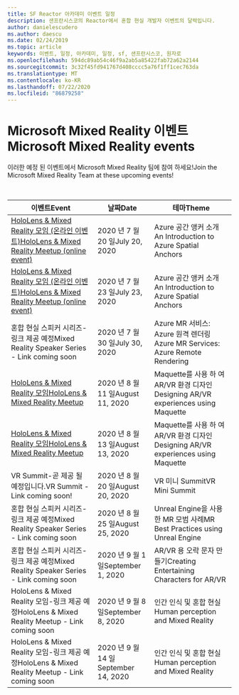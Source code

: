 ```yaml
---
title: SF Reactor 아카데미 이벤트 일정
description: 샌프란시스코의 Reactor에서 혼합 현실 개발자 이벤트의 달력입니다.
author: danielescudero
ms.author: daescu
ms.date: 02/24/2019
ms.topic: article
keywords: 이벤트, 일정, 아카데미, 일정, sf, 샌프란시스코, 원자로
ms.openlocfilehash: 594dc89ab54c46f9a2ab5a85422fab72a62a2144
ms.sourcegitcommit: 3c32f45fd941767d408cccc5a76f1ff1cec763da
ms.translationtype: MT
ms.contentlocale: ko-KR
ms.lasthandoff: 07/22/2020
ms.locfileid: "86879258"
---
```

# <a name="microsoft-mixed-reality-events"></a><span data-ttu-id="046a4-104">Microsoft Mixed Reality 이벤트</span><span class="sxs-lookup"><span data-stu-id="046a4-104">Microsoft Mixed Reality events</span></span>

<span data-ttu-id="046a4-105">이러한 예정 된 이벤트에서 Microsoft Mixed Reality 팀에 참여 하세요!</span><span class="sxs-lookup"><span data-stu-id="046a4-105">Join the Microsoft Mixed Reality Team at these upcoming events!</span></span>

<br>

|<span data-ttu-id="046a4-106">이벤트</span><span class="sxs-lookup"><span data-stu-id="046a4-106">Event</span></span>|<span data-ttu-id="046a4-107">날짜</span><span class="sxs-lookup"><span data-stu-id="046a4-107">Date</span></span>|<span data-ttu-id="046a4-108">테마</span><span class="sxs-lookup"><span data-stu-id="046a4-108">Theme</span></span>|
|-------------|-------------|-----|
| [<span data-ttu-id="046a4-109">HoloLens & Mixed Reality 모임 (온라인 이벤트)</span><span class="sxs-lookup"><span data-stu-id="046a4-109">HoloLens & Mixed Reality Meetup (online event)</span></span>](https://www.meetup.com/hololens-mr/)| <span data-ttu-id="046a4-110">2020 년 7 월 20 일</span><span class="sxs-lookup"><span data-stu-id="046a4-110">July 20, 2020</span></span>|<span data-ttu-id="046a4-111">Azure 공간 앵커 소개</span><span class="sxs-lookup"><span data-stu-id="046a4-111">An Introduction to Azure Spatial Anchors</span></span>|
| [<span data-ttu-id="046a4-112">HoloLens & Mixed Reality 모임 (온라인 이벤트)</span><span class="sxs-lookup"><span data-stu-id="046a4-112">HoloLens & Mixed Reality Meetup (online event)</span></span>](https://www.meetup.com/hololens-mr/)| <span data-ttu-id="046a4-113">2020 년 7 월 23 일</span><span class="sxs-lookup"><span data-stu-id="046a4-113">July 23, 2020</span></span>|<span data-ttu-id="046a4-114">Azure 공간 앵커 소개</span><span class="sxs-lookup"><span data-stu-id="046a4-114">An Introduction to Azure Spatial Anchors</span></span>|
| <span data-ttu-id="046a4-115">혼합 현실 스피커 시리즈-링크 제공 예정</span><span class="sxs-lookup"><span data-stu-id="046a4-115">Mixed Reality Speaker Series - Link coming soon</span></span>|<span data-ttu-id="046a4-116">2020 년 7 월 30 일</span><span class="sxs-lookup"><span data-stu-id="046a4-116">July 30, 2020</span></span>|<span data-ttu-id="046a4-117">Azure MR 서비스: Azure 원격 렌더링</span><span class="sxs-lookup"><span data-stu-id="046a4-117">Azure MR Services: Azure Remote Rendering</span></span>|
| [<span data-ttu-id="046a4-118">HoloLens & Mixed Reality 모임</span><span class="sxs-lookup"><span data-stu-id="046a4-118">HoloLens & Mixed Reality Meetup</span></span>](https://www.meetup.com/hololens-mr/)|<span data-ttu-id="046a4-119">2020 년 8 월 11 일</span><span class="sxs-lookup"><span data-stu-id="046a4-119">August 11, 2020</span></span>|<span data-ttu-id="046a4-120">Maquette를 사용 하 여 AR/VR 환경 디자인</span><span class="sxs-lookup"><span data-stu-id="046a4-120">Designing AR/VR experiences using Maquette</span></span>|
| [<span data-ttu-id="046a4-121">HoloLens & Mixed Reality 모임</span><span class="sxs-lookup"><span data-stu-id="046a4-121">HoloLens & Mixed Reality Meetup</span></span>](https://www.meetup.com/hololens-mr/)|<span data-ttu-id="046a4-122">2020 년 8 월 13 일</span><span class="sxs-lookup"><span data-stu-id="046a4-122">August 13, 2020</span></span>|<span data-ttu-id="046a4-123">Maquette를 사용 하 여 AR/VR 환경 디자인</span><span class="sxs-lookup"><span data-stu-id="046a4-123">Designing AR/VR experiences using Maquette</span></span>|
| <span data-ttu-id="046a4-124">VR Summit-곧 제공 될 예정입니다.</span><span class="sxs-lookup"><span data-stu-id="046a4-124">VR Summit - Link coming soon!</span></span>|<span data-ttu-id="046a4-125">2020 년 8 월 20 일</span><span class="sxs-lookup"><span data-stu-id="046a4-125">August 20, 2020</span></span>|<span data-ttu-id="046a4-126">VR 미니 Summit</span><span class="sxs-lookup"><span data-stu-id="046a4-126">VR Mini Summit</span></span>|
| <span data-ttu-id="046a4-127">혼합 현실 스피커 시리즈-링크 제공 예정</span><span class="sxs-lookup"><span data-stu-id="046a4-127">Mixed Reality Speaker Series - Link coming soon</span></span>|<span data-ttu-id="046a4-128">2020 년 8 월 25 일</span><span class="sxs-lookup"><span data-stu-id="046a4-128">August 25, 2020</span></span>|<span data-ttu-id="046a4-129">Unreal Engine을 사용한 MR 모범 사례</span><span class="sxs-lookup"><span data-stu-id="046a4-129">MR Best Practices using Unreal Engine</span></span>|
| <span data-ttu-id="046a4-130">혼합 현실 스피커 시리즈-링크 제공 예정</span><span class="sxs-lookup"><span data-stu-id="046a4-130">Mixed Reality Speaker Series - Link coming soon</span></span>|<span data-ttu-id="046a4-131">2020 년 9 월 1 일</span><span class="sxs-lookup"><span data-stu-id="046a4-131">September 1, 2020</span></span>|<span data-ttu-id="046a4-132">AR/VR 용 오락 문자 만들기</span><span class="sxs-lookup"><span data-stu-id="046a4-132">Creating Entertaining Characters for AR/VR</span></span>|
| <span data-ttu-id="046a4-133">HoloLens & Mixed Reality 모임-링크 제공 예정</span><span class="sxs-lookup"><span data-stu-id="046a4-133">HoloLens & Mixed Reality Meetup - Link coming soon</span></span>|<span data-ttu-id="046a4-134">2020 년 9 월 8 일</span><span class="sxs-lookup"><span data-stu-id="046a4-134">September 8, 2020</span></span>|<span data-ttu-id="046a4-135">인간 인식 및 혼합 현실</span><span class="sxs-lookup"><span data-stu-id="046a4-135">Human perception and Mixed Reality</span></span>|
| <span data-ttu-id="046a4-136">HoloLens & Mixed Reality 모임-링크 제공 예정</span><span class="sxs-lookup"><span data-stu-id="046a4-136">HoloLens & Mixed Reality Meetup - Link coming soon</span></span>|<span data-ttu-id="046a4-137">2020 년 9 월 14 일</span><span class="sxs-lookup"><span data-stu-id="046a4-137">September 14, 2020</span></span>|<span data-ttu-id="046a4-138">인간 인식 및 혼합 현실</span><span class="sxs-lookup"><span data-stu-id="046a4-138">Human perception and Mixed Reality</span></span>|


